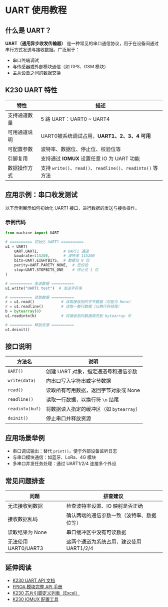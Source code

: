 # UART 使用教程

## 什么是 UART？

**UART（通用异步收发传输器）**
是一种常见的串口通信协议，用于在设备间通过串行方式发送与接收数据。广泛用于：

* 串口终端调试
* 与传感器或外部模块通信（如 GPS、GSM 模块）
* 主从设备之间的数据交换

## K230 UART 特性

| 特性     | 描述                                                  |
| ------ | --------------------------------------------------- |
| 支持通道数量 | 5 路 UART：UART0 \~ UART4                             |
| 可用通道说明 | UART0被系统调试占用，**UART1、2、3、4 可用**                      |
| 可配置参数  | 波特率、数据位、停止位、校验位等                                    |
| 引脚复用   | 支持通过 **IOMUX** 设置任意 IO 为 UART 功能                    |
| 数据操作方式 | 支持 `write()`、`read()`、`readline()`、`readinto()` 等方法 |

## 应用示例：串口收发测试

以下示例展示如何初始化 UART1 接口，进行数据的发送与接收操作。

### 示例代码

```python
from machine import UART

# ========== 初始化 UART1 ==========
u1 = UART(
    UART.UART1,           # UART1 通道
    baudrate=115200,      # 波特率 115200
    bits=UART.EIGHTBITS,  # 数据位 8 位
    parity=UART.PARITY_NONE,  # 无校验
    stop=UART.STOPBITS_ONE    # 停止位 1 位
)

# ========== 发送数据 ==========
u1.write("UART1 test")  # 发送字符串

# ========== 读取数据 ==========
r = u1.read()            # 读取接收到的字节数据（可能为 None）
r = u1.readline()        # 读取一整行数据（以换行符结尾）
b = bytearray(8)
u1.readinto(b)           # 将接收到的数据填充到 bytearray 中

# ========== 释放资源 ==========
u1.deinit()
```

## 接口说明

| 方法名             | 说明                         |
| --------------- | -------------------------- |
| `UART()`        | 创建 UART 对象，指定通道号和通信参数      |
| `write(data)`   | 向串口写入字符串或字节数据              |
| `read()`        | 读取所有可用数据，返回字节对象或 None      |
| `readline()`    | 读取一行数据，以换行符 `\n` 结尾        |
| `readinto(buf)` | 将数据读入指定的缓冲区（如 `bytearray`） |
| `deinit()`      | 停止串口并释放资源                  |

## 应用场景举例

* 串口调试输出：替代 `print()`，便于外部设备监听日志
* 与串口模块通信：如蓝牙、LoRa、4G 模块
* 多串口并发任务处理：通过 UART1/2/4 连接多个外设

## 常见问题排查

| 问题               | 排查建议                      |
| ---------------- | ------------------------- |
| 无法接收到数据          | 检查波特率设置、IO 映射是否正确         |
| 接收数据乱码           | 确认两端的通信参数一致（波特率、数据位等）     |
| 读取结果为 None       | 串口缓冲区中没有可读数据              |
| 无法使用 UART0/UART3 | 这两个通道为系统占用，建议使用 UART1/2/4 |

## 延伸阅读

* [K230 UART API 文档](../../api/machine/K230_CanMV_UART模块API手册.md)
* [FPIOA 模块完整 API 手册](../../api/machine/K230_CanMV_FPIOA模块API手册.md)
* [K230 芯片引脚定义列表（Excel）](https://kendryte-download.canaan-creative.com/developer/k230/HDK/K230%E7%A1%AC%E4%BB%B6%E6%96%87%E6%A1%A3/K230_PINOUT_V1.2_20240822.xlsx)
* [K230 IOMUX 配置工具](https://www.kendryte.com/zh/tools/dts_config_generation_tool)
